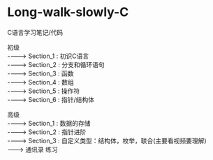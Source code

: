 # Long-walk-slowly-C
C语言学习笔记/代码
  
初级  
----> Section_1 : 初识C语言  
----> Section_2 : 分支和循环语句  
----> Section_3 : 函数  
----> Section_4 : 数组  
----> Section_5 : 操作符  
----> Section_6 : 指针/结构体 

高级  
----> Section_1 : 数据的存储  
----> Section_2 : 指针进阶  
----> Section_3 : 自定义类型：结构体，枚举，联合(主要看视频要理解)  
               ---> 通讯录 练习  


